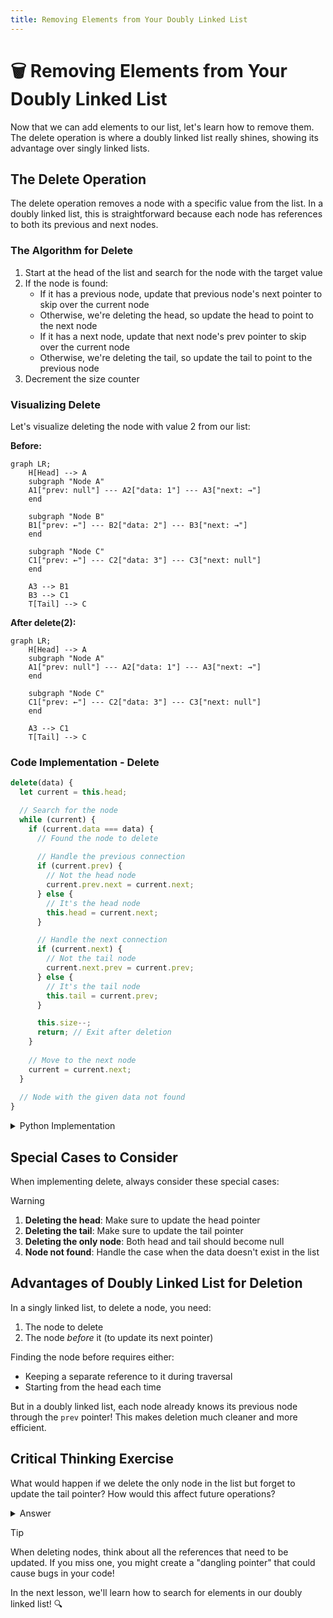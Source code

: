 ```yaml
---
title: Removing Elements from Your Doubly Linked List
---
```


# 🗑️ Removing Elements from Your Doubly Linked List

Now that we can add elements to our list, let's learn how to remove them. The delete operation is where a doubly linked list really shines, showing its advantage over singly linked lists.

## The Delete Operation

The delete operation removes a node with a specific value from the list. In a doubly linked list, this is straightforward because each node has references to both its previous and next nodes.

### The Algorithm for Delete

1. Start at the head of the list and search for the node with the target value
2. If the node is found:
   - If it has a previous node, update that previous node's next pointer to skip over the current node
   - Otherwise, we're deleting the head, so update the head to point to the next node
   - If it has a next node, update that next node's prev pointer to skip over the current node
   - Otherwise, we're deleting the tail, so update the tail to point to the previous node
3. Decrement the size counter

### Visualizing Delete

Let's visualize deleting the node with value 2 from our list:

**Before:**
```mermaid
graph LR;
    H[Head] --> A
    subgraph "Node A"
    A1["prev: null"] --- A2["data: 1"] --- A3["next: →"]
    end
    
    subgraph "Node B"
    B1["prev: ←"] --- B2["data: 2"] --- B3["next: →"]
    end
    
    subgraph "Node C"
    C1["prev: ←"] --- C2["data: 3"] --- C3["next: null"]
    end
    
    A3 --> B1
    B3 --> C1
    T[Tail] --> C
```

**After delete(2):**
```mermaid
graph LR;
    H[Head] --> A
    subgraph "Node A"
    A1["prev: null"] --- A2["data: 1"] --- A3["next: →"]
    end
    
    subgraph "Node C"
    C1["prev: ←"] --- C2["data: 3"] --- C3["next: null"]
    end
    
    A3 --> C1
    T[Tail] --> C
```

### Code Implementation - Delete

```javascript
delete(data) {
  let current = this.head;

  // Search for the node
  while (current) {
    if (current.data === data) {
      // Found the node to delete
      
      // Handle the previous connection
      if (current.prev) {
        // Not the head node
        current.prev.next = current.next;
      } else {
        // It's the head node
        this.head = current.next;
      }

      // Handle the next connection
      if (current.next) {
        // Not the tail node
        current.next.prev = current.prev;
      } else {
        // It's the tail node
        this.tail = current.prev;
      }

      this.size--;
      return; // Exit after deletion
    }
    
    // Move to the next node
    current = current.next;
  }
  
  // Node with the given data not found
}
```

<details>
<summary>Python Implementation</summary>

```python
def delete(self, data):
    current = self.head
    
    # Search for the node
    while current:
        if current.data == data:
            # Found the node to delete
            
            # Handle the previous connection
            if current.prev:
                # Not the head node
                current.prev.next = current.next
            else:
                # It's the head node
                self.head = current.next
            
            # Handle the next connection
            if current.next:
                # Not the tail node
                current.next.prev = current.prev
            else:
                # It's the tail node
                self.tail = current.prev
            
            self.size -= 1
            return  # Exit after deletion
        
        # Move to the next node
        current = current.next
    
    # Node with the given data not found
```
</details>

## Special Cases to Consider

When implementing delete, always consider these special cases:

> [!WARNING]
> 1. **Deleting the head**: Make sure to update the head pointer
> 2. **Deleting the tail**: Make sure to update the tail pointer
> 3. **Deleting the only node**: Both head and tail should become null
> 4. **Node not found**: Handle the case when the data doesn't exist in the list

## Advantages of Doubly Linked List for Deletion

In a singly linked list, to delete a node, you need:
1. The node to delete
2. The node *before* it (to update its next pointer)

Finding the node before requires either:
- Keeping a separate reference to it during traversal
- Starting from the head each time

But in a doubly linked list, each node already knows its previous node through the `prev` pointer! This makes deletion much cleaner and more efficient.

## Critical Thinking Exercise

What would happen if we delete the only node in the list but forget to update the tail pointer? How would this affect future operations?

<details>
<summary>Answer</summary>

If we delete the only node but only update the head to null (forgetting to update the tail), then the tail would still point to the deleted node. This would cause issues when trying to append new elements because we'd be trying to use a reference to a node that's no longer valid.
</details>

> [!TIP]
> When deleting nodes, think about all the references that need to be updated. If you miss one, you might create a "dangling pointer" that could cause bugs in your code!

In the next lesson, we'll learn how to search for elements in our doubly linked list! 🔍 